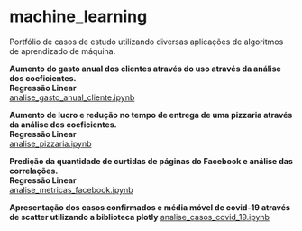 # machine_learning
Portfólio de casos de estudo utilizando diversas aplicações de algoritmos de aprendizado de máquina.

**Aumento do gasto anual dos clientes através do uso através da análise dos coeficientes.**<br/>
**Regressão Linear**<br/>
[analise_gasto_anual_cliente.ipynb](analise_gasto_anual_cliente.ipynb)

**Aumento de lucro e redução no tempo de entrega de uma pizzaria através da análise dos coeficientes.**<br/>
**Regressão Linear**<br/>
[analise_pizzaria.ipynb](analise_pizzaria.ipynb)

**Predição da quantidade de curtidas de páginas do Facebook e análise das correlações.**<br/>
**Regressão Linear**<br/>
[analise_metricas_facebook.ipynb](analise_metricas_facebook.ipynb)

**Apresentação dos casos confirmados e média móvel de covid-19 através de scatter utilizando a biblioteca plotly**
[analise_casos_covid_19.ipynb](analise_casos_covid_19.ipynb)